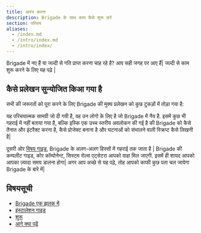 ```yaml
---
title: आरंभ करना
description: Brigade के साथ काम कैसे शुरू करें
section: परिचय
aliases:
  - /index.md
  - /intro/index.md
  - /intro/index/
---
```


Brigade में नए हैं या जल्दी से गति प्राप्त करना चाह रहे है? आप सही जगह पर आए हैं| जल्दी से काम शुरू करने के लिए यह पढ़े |

## कैसे प्रलेखन सुन्योजित किआ गया है

सभी की जरूरतों को पूरा करने के लिए Brigade की मुक्य प्रलेखन को कुछ टुकड़ों में तोड़ा गया है:

यह परिचयात्मक सामग्री जो दी गयी है, वह उन लोगो के लिए है जो Brigade में नैय है. इसमें कुछ भी गहराई में नहीं बताया गया है, बल्कि इस्कि एक उच्च स्तरीय अवलोकन की गई है की Brigade को कैसे तैनात और इंटरैक्ट करना है, कैसे प्रोजेक्ट बनाना है और घटनाओं को संभालने वाली स्क्रिप्ट कैसे लिखनी है|

दूसरी ओर [विषय गाइड], Brigade के अलग-अलग हिस्सों में गहराई तक जाता है | Brigade की कम्पलीट गाइड, कोर कॉम्पोनेन्ट, सिस्टम रोल्स एट्सेटरा आपको वाहा मिल जाएगी. इसमें ही शायद आपको आपका ज़्यादा समय डालना होगा| अगर आप अच्छे से यह पढ़े, तोह आपको काफी कुछ पता चल जायेगा Brigade के बारे में|

[विषय गाइड]: ../topics/

## विषयसूची

- [Brigade एक झलक में](overview)
- [इंस्टालेशन गाइड](install)
- [शुरू](quickstart)
- [आगे क्या पढ़ें](readnext)
